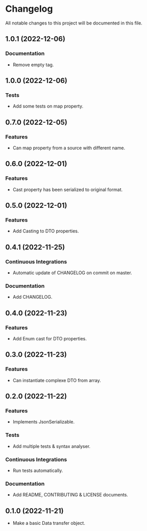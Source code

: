 <!--- BEGIN HEADER -->
# Changelog

All notable changes to this project will be documented in this file.
<!--- END HEADER -->

## 1.0.1 (2022-12-06)

### Documentation

* Remove empty tag.

## 1.0.0 (2022-12-06)

### Tests

* Add some tests on map property.

## 0.7.0 (2022-12-05)

### Features

* Can map property from a source with different name.

## 0.6.0 (2022-12-01)

### Features

* Cast property has been serialized to original format.

## 0.5.0 (2022-12-01)

### Features

* Add Casting to DTO properties.

## 0.4.1 (2022-11-25)

### Continuous Integrations

* Automatic update of CHANGELOG on commit on master.

### Documentation

* Add CHANGELOG.

## 0.4.0 (2022-11-23)

### Features

* Add Enum cast for DTO properties.

## 0.3.0 (2022-11-23)

### Features

* Can instantiate complexe DTO from array.

## 0.2.0 (2022-11-22)

### Features

* Implements JsonSerializable.

### Tests

* Add multiple tests & syntax analyser.

### Continuous Integrations

* Run tests automatically.

### Documentation

* Add README, CONTRIBUTING & LICENSE documents.

## 0.1.0 (2022-11-21)

* Make a basic Data transfer object.